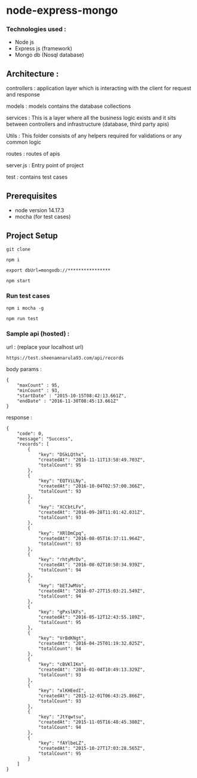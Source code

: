 # node-express-mongo

### Technologies used : 
- Node js
- Express js (framework)
- Mongo db (Nosql database)

## Architecture : 
controllers : application layer which is interacting with the client for request and response

models : models contains the database collections

services : This is a layer where all the business logic exists and it sits between controllers and infrastructure (database, third party apis)

Utils : This folder consists of any helpers required for validations or any common logic

routes : routes of apis

server.js : Entry point of project

test : contains test cases

## Prerequisites
- node version 14.17.3
- mocha (for test cases)

## Project Setup

```
git clone
```

```
npm i
```

```
export dbUrl=mongodb://****************
```
```
npm start
```

### Run test cases
```
npm i mocha -g
```
```
npm run test
```

### Sample api (hosted) : 

url : (replace your localhost url)
```
https://test.sheenamnarula93.com/api/records
```
body params : 
```
{
    "maxCount" : 95,
    "minCount" : 93,
    "startDate" : "2015-10-15T08:42:13.661Z",
    "endDate" : "2016-11-30T08:45:13.661Z"
}
```

response : 
```
{
    "code": 0,
    "message": "Success",
    "records": [
        {
            "key": "DSkLQthx",
            "createdAt": "2016-11-11T13:58:49.703Z",
            "totalCount": 95
        },
        {
            "key": "EQTViLNy",
            "createdAt": "2016-10-04T02:57:00.366Z",
            "totalCount": 93
        },
        {
            "key": "XCCbtLFv",
            "createdAt": "2016-09-28T11:01:42.031Z",
            "totalCount": 93
        },
        {
            "key": "XRlDmCpq",
            "createdAt": "2016-08-05T16:37:11.964Z",
            "totalCount": 93
        },
        {
            "key": "rhtyMrDv",
            "createdAt": "2016-08-02T10:50:34.939Z",
            "totalCount": 94
        },
        {
            "key": "bETJwMVo",
            "createdAt": "2016-07-27T15:03:21.549Z",
            "totalCount": 94
        },
        {
            "key": "gPxslKFs",
            "createdAt": "2016-05-12T12:43:55.189Z",
            "totalCount": 95
        },
        {
            "key": "VrBdKNgt",
            "createdAt": "2016-04-25T01:19:32.025Z",
            "totalCount": 94
        },
        {
            "key": "cBVKlIKn",
            "createdAt": "2016-01-04T10:49:13.329Z",
            "totalCount": 93
        },
        {
            "key": "xlKHEedI",
            "createdAt": "2015-12-01T06:43:25.866Z",
            "totalCount": 93
        },
        {
            "key": "JtYqwtsu",
            "createdAt": "2015-11-05T16:48:45.380Z",
            "totalCount": 94
        },
        {
            "key": "fAYlbeLZ",
            "createdAt": "2015-10-27T17:03:28.565Z",
            "totalCount": 95
        }
    ]
}
```